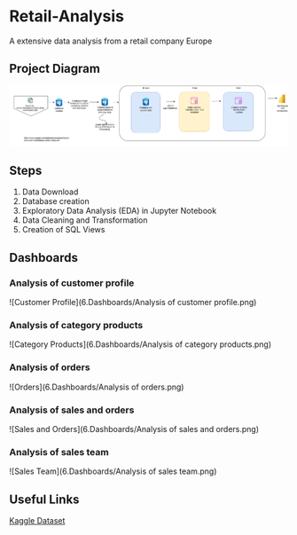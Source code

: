 # Retail-Analysis
A extensive data analysis from a retail company Europe
## Project Diagram
![Data diagram](image/project%20diagram.png)
## Steps
1. Data Download 
2. Database creation
3. Exploratory Data Analysis (EDA) in Jupyter Notebook
4. Data Cleaning and Transformation
5. Creation of SQL Views
## Dashboards
### Analysis of customer profile
![Customer Profile](6.Dashboards/Analysis of customer profile.png)
### Analysis of category products
![Category Products](6.Dashboards/Analysis of category products.png)
### Analysis of orders
![Orders](6.Dashboards/Analysis of orders.png)
### Analysis of sales and orders
![Sales and Orders](6.Dashboards/Analysis of sales and orders.png)
### Analysis of sales team
![Sales Team](6.Dashboards/Analysis of sales team.png)
## Useful Links
[Kaggle Dataset](https://www.kaggle.com/datasets/cemeraan/fecom-inc-e-com-marketplace-orders-data-crm)